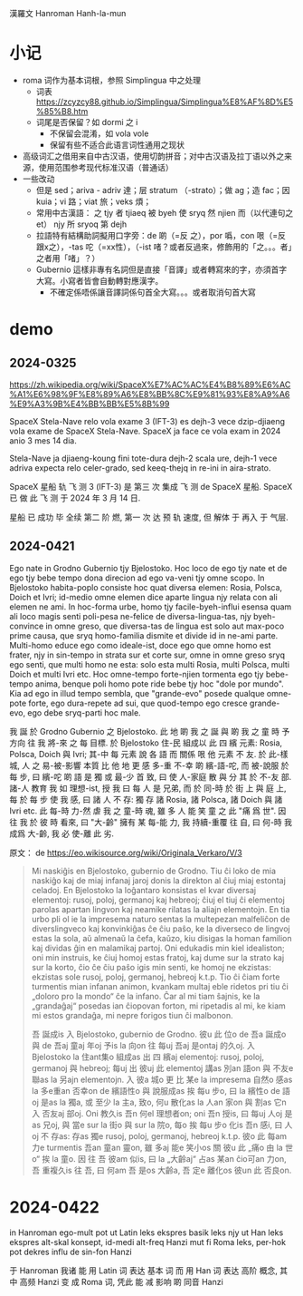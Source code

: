 
漢羅文 Hanroman Hanh-la-mun 

# 小记

- roma 词作为基本词根，参照 Simplingua 中之处理
    - 词表 https://zcyzcy88.github.io/Simplingua/Simplingua%E8%AF%8D%E5%85%B8.htm
    - 词尾是否保留？如 dormi 之 i
        - 不保留会混淆，如 vola vole
        - 保留有些不适合此语言词性通用之现状
- 高级词汇之借用来自中古汉语，使用切韵拼音；对中古汉语及拉丁语以外之来源，使用范围参考现代标准汉语（普通话）
- 一些改动
    - 但是 sed；ariva - adriv 達；层 stratum （-strato）；做 ag；造 fac；因 kuia；vi 路；viat 旅；veks 煩；
    - 常用中古漢語： 之 tjy 者 tjiaeq 被 byeh 使 sryq 然 njien 而（以代連句之et） njy 所 sryoq 第 dejh
    - 拉語特有結構助詞擬用口字旁：de 啲（=反 之），por 噅，con 哏（=反 跟x之），-tas 咜（=xx性），（-ist 啫？或者反過來，修飾用的「之。。。者」之者用「啫」？）
    - Gubernio 這樣非專有名詞但是直接「音譯」或者轉寫來的字，亦須首字大寫。小寫者皆會自動轉對應漢字。
        - 不確定係唔係讓音譯詞係句首全大寫。。。或者取消句首大寫

# demo

## 2024-0325

https://zh.wikipedia.org/wiki/SpaceX%E7%AC%AC%E4%B8%89%E6%AC%A1%E6%98%9F%E8%89%A6%E8%BB%8C%E9%81%93%E8%A9%A6%E9%A3%9B%E4%BB%BB%E5%8B%99

SpaceX Stela-Nave relo vola exame 3 (IFT-3) es dejh-3 vece dzip-djiaeng vola exame de SpaceX Stela-Nave. SpaceX ja face ce vola exam in 2024 anio 3 mes 14 dia.

Stela-Nave ja djiaeng-koung fini tote-dura dejh-2 scala ure, dejh-1 vece adriva expecta relo celer-grado, sed keeq-thejq in re-ini in aira-strato.

SpaceX 星船 轨 飞 测 3 (IFT-3) 是 第三 次 集成 飞 测 de SpaceX 星船. SpaceX 已 做 此 飞 测 于 2024 年 3 月 14 日.

星船 已 成功 毕 全续 第二 阶 燃, 第一 次 达 预 轨 速度, 但 解体 于 再入 于 气层.

## 2024-0421

Ego nate in Grodno Gubernio tjy Bjelostoko. Hoc loco de ego tjy nate et de ego tjy bebe tempo dona direcion ad ego va-veni tjy omne scopo. In Bjelostoko habita-poplo consiste hoc quat diversa elemen: Rosia, Polsca, Doich et Ivri; id-medio omne elemen dice aparte lingua njy relata con ali elemen ne ami. In hoc-forma urbe, homo tjy facile-byeh-influi esensa quam ali​ loco magis senti poli-pesa ne-felice de diversa-lingua-tas, njy byeh-convince in omne greso, que diversa-tas de lingua est solo aut max-poco prime causa, que sryq homo-familia dismite et divide id in ne-ami parte. Multi-homo educe ego como ideale-ist, doce ego que omne homo est frater, njy in sin-tempo in strata sur et corte sur, omne in omne greso sryq ego senti, que multi homo ne esta: solo esta multi Rosia, multi Polsca, multi Doich et multi Ivri etc. Hoc omne-tempo forte-njien tormenta ego tjy bebe-tempo anima, benque poli homo pote ride bebe tjy hoc "dole por mundo". Kia ad ego in illud tempo sembla, que "grande-evo" posede qualque omne-pote forte, ego dura-repete ad sui, que quod-tempo ego cresce grande-evo, ego debe sryq-parti hoc male.

我 誕 於 Grodno Gubernio 之 Bjelostoko. 此 地 啲 我 之 誕 與 啲 我 之 童 時 予 方向 往 我 將-來 之 每 目標. 於 Bjelostoko 住-民 組成以 此 四 繽 元素: Rosia, Polsca, Doich 與 Ivri; 其-中 每 元素 說 各 語 而 關係 哏 他 元素 不 友. 於 此-樣 城, 人 之 易-被-影響 本質 比 他 地 更 感 多-重 不-幸 啲 繽-語-咜, 而 被-說服 於 每 步, 曰 繽-咜 啲 語 是 獨 或 最-少 首 致, 曰 使 人-家庭 散 與 分 其 於 不-友 部. 諸-人 教育 我 如 理想-ist, 授 我 曰 每 人 是 兄弟, 而 於 同-時 於 街 上 與 庭 上, 每 於 每 步 使 我 感, 曰 諸 人 不 存: 獨 存 諸 Rosia, 諸 Polsca, 諸 Doich 與 諸 Ivri etc. 此 每-時 力-然 虐 我 之 童-時 魂, 雖 多 人 能 笑 童 之 此 "痛 爲 世". 因 往 我 於 彼 時 看來, 曰 "大-齡" 擁有 某 每-能 力, 我 持續-重覆 往 自, 曰 何-時 我 成爲 大-齡, 我 必 使-離 此 劣.

原文： de https://eo.wikisource.org/wiki/Originala_Verkaro/V/3

> Mi naskiĝis en Bjelostoko, gubernio de Grodno. Tiu ĉi loko de mia naskiĝo kaj de miaj infanaj jaroj donis la direkton al ĉiuj miaj estontaj celadoj. En Bjelostoko la loĝantaro konsistas el kvar diversaj elementoj: rusoj, poloj, germanoj kaj hebreoj; ĉiuj el tiuj ĉi elementoj parolas apartan lingvon kaj neamike rilatas la aliajn elementojn. En tia urbo pli ol ie la impresema naturo sentas la multepezan malfeliĉon de diverslingveco kaj konvinkiĝas ĉe ĉiu paŝo, ke la diverseco de lingvoj estas la sola, aŭ almenaŭ la ĉefa, kaŭzo, kiu disigas la homan familion kaj dividas ĝin en malamikaj partoj. Oni edukadis min kiel idealiston; oni min instruis, ke ĉiuj homoj estas fratoj, kaj dume sur la strato kaj sur la korto, ĉio ĉe ĉiu paŝo igis min senti, ke homoj ne ekzistas: ekzistas sole rusoj, poloj, germanoj, hebreoj k.t.p. Tio ĉi ĉiam forte turmentis mian infanan animon, kvankam multaj eble ridetos pri tiu ĉi „doloro pro la mondo“ ĉe la infano. Ĉar al mi tiam ŝajnis, ke la „grandaĝaj“ posedas ian ĉiopovan forton, mi ripetadis al mi, ke kiam mi estos grandaĝa, mi nepre forigos tiun ĉi malbonon.
>
> 吾 誕成is 入 Bjelostoko, gubernio de Grodno. 彼u 此 位o de 吾a 誕成o 與 de 吾aj 童aj 年oj 予is la 向on 往 每uj 吾aj 是ontaj 的久oj. 入 Bjelostoko la 住ant集o 組成as 出 四 繽aj elementoj: rusoj, poloj, germanoj 與 hebreoj; 每uj 出 彼uj 此 elementoj 講as 別an 語on 與 不友e 聯as la 另ajn elementojn. 入 彼a 城o 更 比 某e la impresema 自然o 感as la 多e重an 否幸on de 繽語性o 與 說服成as 挨 每u 步o, 曰 la 繽性o de 語oj 是as la 獨a, 或 至少 la 主a, 致o, 何u 散化as la 人an 家on 與 割as 它n 入 否友aj 部oj. Oni 教久is 吾n 何el 理想者on; oni 吾n 授is, 曰 每uj 人oj 是as 兄oj, 與 當e sur la 街o 與 sur la 院o, 每o 挨 每u 步o 化is 吾n 感i, 曰 人oj 不 存as: 存as 獨e rusoj, poloj, germanoj, hebreoj k.t.p. 彼o 此 每am 力e turmentis 吾an 童an 靈on, 雖 多aj 能e 笑小os 關 彼u 此 „痛o 由 la 世o“ 挨 la 童o. 因 往 吾 彼am 似is, 曰 la „大齡aj“ 占as 某an ĉio可an 力on, 吾 重複久is 往 吾, 曰 何am 吾 是os 大齡a, 吾 定e 離化os 彼un 此 否良on.

# 2024-0422

in Hanroman ego-mult pot ut Latin leks ekspres basik leks njy ut Han leks ekspres alt-skal konsept, id-medi alt-freq Hanzi mut fi Roma leks, per-hok pot dekres influ de sin-fon Hanzi

于 Hanroman 我诸 能 用 Latin 词 表达 基本 词 而 用 Han 词 表达 高阶 概念, 其中 高频 Hanzi 变 成 Roma 词, 凭此 能 减 影响 啲 同音 Hanzi
